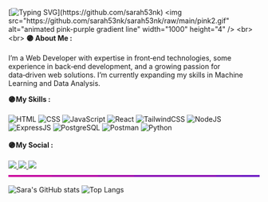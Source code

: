[![Typing SVG](https://readme-typing-svg.demolab.com?font=Fira+Code&duration=2000&pause=500&color=e310a4&center=true&vCenter=true&width=600&lines=Hi%2C+I'm+Sara!;Welcome+to+my+GitHub+page.)](https://github.com/sarah53nk)
<img src="https://github.com/sarah53nk/sarah53nk/raw/main/pink2.gif" alt="animated pink-purple gradient line"  width="1000" height="4" />
<br><br>
**🟣 About Me :**
<br><br>
I’m a Web Developer with expertise in front‑end technologies, some experience in back‑end development, and a growing passion for data‑driven web solutions. I’m currently expanding my skills in Machine Learning and Data Analysis.

**🟣 My Skills :**
<br><br>
![HTML](https://img.shields.io/badge/HTML5-E34F26?style=flat&logo=html5&logoColor=white)
![CSS](https://img.shields.io/badge/CSS3-1572B6?style=flat&logo=css3&logoColor=white)
![JavaScript](https://img.shields.io/badge/JavaScript-F7DF1E?style=flat&logo=javascript&logoColor=black)
![React](https://img.shields.io/badge/React-61DAFB?style=flat&logo=react&logoColor=black)
![TailwindCSS](https://img.shields.io/badge/TailwindCSS-06B6D4?style=flat&logo=tailwindcss&logoColor=white)
![NodeJS](https://img.shields.io/badge/Node.js-339933?style=flat&logo=node.js&logoColor=white)
![ExpressJS](https://img.shields.io/badge/Express.js-000000?style=flat&logo=express&logoColor=white)
![PostgreSQL](https://img.shields.io/badge/PostgreSQL-4169E1?style=flat&logo=postgresql&logoColor=white)
![Postman](https://img.shields.io/badge/Postman-FF6C37?style=flat&logo=postman&logoColor=white)
![Python](https://img.shields.io/badge/Python-3776AB?style=flat&logo=python&logoColor=white)
<br><br>
**🟣 My Social :**
<br><br>
<a href="https://www.kaggle.com/yourkaggleusername" target="_blank">
  <img src="https://img.shields.io/badge/Kaggle-20BEFF?style=flat&logo=kaggle&logoColor=white" />
</a>
<a href="https://www.linkedin.com/in/yourlinkedin" target="_blank">
  <img src="https://img.shields.io/badge/LinkedIn-%230077B5.svg?&style=flat&logo=linkedin&logoColor=white" />
</a>
<a href="https://discord.com/users/yourdiscordid" target="_blank">
  <img src="https://img.shields.io/badge/Discord-%237289DA.svg?&style=flat&logo=discord&logoColor=white" />
</a>
<img src="https://github.com/sarah53nk/sarah53nk/raw/main/pink2.gif" alt="animated pink-purple gradient line"  width="1000" height="4" />


![Sara's GitHub stats](https://github-readme-stats.vercel.app/api?username=sarah53nk&show_icons=true&theme=radical)
![Top Langs](https://github-readme-stats.vercel.app/api/top-langs/?username=sarah53nk&layout=compact&theme=radical)













<!--
**sarah53nk/sarah53nk** is a ✨ _special_ ✨ repository because its `README.md` (this file) appears on your GitHub profile.

Here are some ideas to get you started:

- 🔭 I’m currently working on ...
- 🌱 I’m currently learning ...
- 👯 I’m looking to collaborate on ...
- 🤔 I’m looking for help with ...
- 💬 Ask me about ...
- 📫 How to reach me: ...
- 😄 Pronouns: ...
- ⚡ Fun fact: ...
-->
